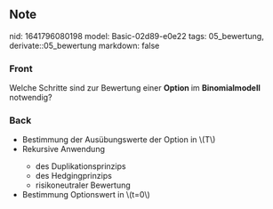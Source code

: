 ## Note
nid: 1641796080198
model: Basic-02d89-e0e22
tags: 05_bewertung, derivate::05_bewertung
markdown: false

### Front
Welche Schritte sind zur Bewertung einer <b>Option </b>im <b>Binomialmodell</b> notwendig?

### Back
<ul><li>Bestimmung der Ausübungswerte der Option in \(T\)</li><li>Rekursive Anwendung</li><ul><li>des Duplikationsprinzips</li><li>des Hedgingprinzips</li><li>risikoneutraler Bewertung</li></ul><li>Bestimmung Optionswert in \(t=0\)</li></ul>
